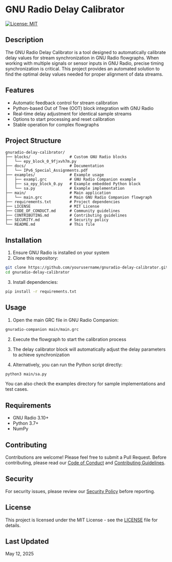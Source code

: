 # GNU Radio Delay Calibrator

[![License: MIT](https://img.shields.io/badge/License-MIT-yellow.svg)](https://opensource.org/licenses/MIT)

## Description

The GNU Radio Delay Calibrator is a tool designed to automatically calibrate delay values for stream synchronization in GNU Radio flowgraphs. When working with multiple signals or sensor inputs in GNU Radio, precise timing synchronization is critical. This project provides an automated solution to find the optimal delay values needed for proper alignment of data streams.

## Features

- Automatic feedback control for stream calibration
- Python-based Out of Tree (OOT) block integration with GNU Radio
- Real-time delay adjustment for identical sample streams
- Options to start processing and reset calibration
- Stable operation for complex flowgraphs

## Project Structure

```
gnuradio-delay-calibrator/
├── blocks/                 # Custom GNU Radio blocks
│   └── epy_block_0_9fjxvh7m.py
├── docs/                   # Documentation
│   └── IPv6_Special_Assignments.pdf
├── examples/               # Example usage
│   ├── exampl.grc          # GNU Radio Companion example
│   ├── sa_epy_block_0.py   # Example embedded Python block
│   └── sa.py               # Example implementation
├── main/                   # Main application
│   └── main.grc            # Main GNU Radio Companion flowgraph
├── requirements.txt        # Project dependencies
├── LICENSE                 # MIT License
├── CODE_OF_CONDUCT.md      # Community guidelines
├── CONTRIBUTING.md         # Contributing guidelines
├── SECURITY.md             # Security policy
└── README.md               # This file
```

## Installation

1. Ensure GNU Radio is installed on your system
2. Clone this repository:
```bash
git clone https://github.com/yourusername/gnuradio-delay-calibrator.git
cd gnuradio-delay-calibrator
```
3. Install dependencies:
```bash
pip install -r requirements.txt
```

## Usage

1. Open the main GRC file in GNU Radio Companion:
```bash
gnuradio-companion main/main.grc
```
2. Execute the flowgraph to start the calibration process
3. The delay calibrator block will automatically adjust the delay parameters to achieve synchronization

4. Alternatively, you can run the Python script directly:
```bash
python3 main/sa.py
```

You can also check the examples directory for sample implementations and test cases.

## Requirements

- GNU Radio 3.10+
- Python 3.7+
- NumPy

## Contributing

Contributions are welcome! Please feel free to submit a Pull Request.
Before contributing, please read our [Code of Conduct](CODE_OF_CONDUCT.md) and [Contributing Guidelines](CONTRIBUTING.md).

## Security

For security issues, please review our [Security Policy](SECURITY.md) before reporting.

## License

This project is licensed under the MIT License - see the [LICENSE](LICENSE) file for details.

## Last Updated

May 12, 2025